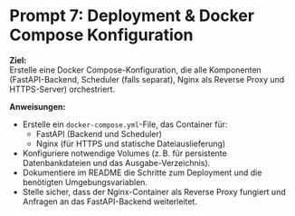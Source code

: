 # Prompt 7: Deployment & Docker Compose Konfiguration

**Ziel:**  
Erstelle eine Docker Compose-Konfiguration, die alle Komponenten (FastAPI-Backend, Scheduler (falls separat), Nginx als Reverse Proxy und HTTPS-Server) orchestriert.

**Anweisungen:**

- Erstelle ein `docker-compose.yml`-File, das Container für:
  - FastAPI (Backend und Scheduler)
  - Nginx (für HTTPS und statische Dateiauslieferung)
- Konfiguriere notwendige Volumes (z. B. für persistente Datenbankdateien und das Ausgabe-Verzeichnis).
- Dokumentiere im README die Schritte zum Deployment und die benötigten Umgebungsvariablen.
- Stelle sicher, dass der Nginx-Container als Reverse Proxy fungiert und Anfragen an das FastAPI-Backend weiterleitet.